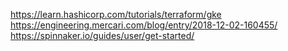 https://learn.hashicorp.com/tutorials/terraform/gke
https://engineering.mercari.com/blog/entry/2018-12-02-160455/
https://spinnaker.io/guides/user/get-started/
